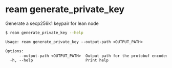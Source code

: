 # ream generate_private_key

Generate a secp256k1 keypair for lean node

```bash
$ ream generate_private_key --help
```
```txt
Usage: ream generate_private_key --output-path <OUTPUT_PATH>

Options:
      --output-path <OUTPUT_PATH>  Output path for the protobuf encoded secp256k1 keypair
  -h, --help                       Print help
```
